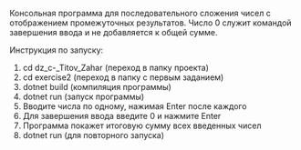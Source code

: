 Консольная программа для последовательного сложения чисел с отображением промежуточных результатов.
Число 0 служит командой завершения ввода и не добавляется к общей сумме.

Инструкция по запуску:
1. cd dz_c-_Titov_Zahar (переход в папку проекта)
2. cd exercise2 (переход в папку с первым заданием)
3. dotnet build (компиляция программы)
4. dotnet run (запуск программы)
5. Вводите числа по одному, нажимая Enter после каждого
6. Для завершения ввода введите 0 и нажмите Enter
7. Программа покажет итоговую сумму всех введенных чисел
8. dotnet run (для повторного запуска)  